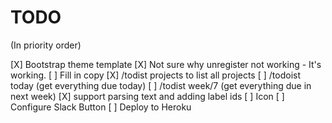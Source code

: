 # TODO

(In priority order)

[X] Bootstrap theme template
[X] Not sure why unregister not working - It's working.
[ ] Fill in copy
[X] /todist projects to list all projects
[ ] /todoist today (get everything due today)
[ ] /todist week/7 (get everything due in next week)
[X] support parsing text and adding label ids
[ ] Icon
[ ] Configure Slack Button
[ ] Deploy to Heroku
